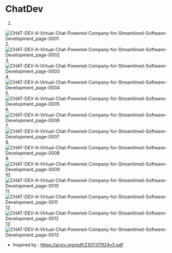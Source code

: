# ChatDev



1.
![CHAT-DEV-A-Virtual-Chat-Powered-Company-for-Streamlined-Software-Development_page-0001](https://github.com/Rakib-data-scientist/ChatDev/assets/137823730/e6909df1-d72a-4913-8c43-a22c48e0608c)
2.
![CHAT-DEV-A-Virtual-Chat-Powered-Company-for-Streamlined-Software-Development_page-0002](https://github.com/Rakib-data-scientist/ChatDev/assets/137823730/5863b6bf-e4a9-4712-8be3-c500bd2398e1)
3.
![CHAT-DEV-A-Virtual-Chat-Powered-Company-for-Streamlined-Software-Development_page-0003](https://github.com/Rakib-data-scientist/ChatDev/assets/137823730/52602001-3dc0-420d-95dd-a83a2360aad7)
4.
![CHAT-DEV-A-Virtual-Chat-Powered-Company-for-Streamlined-Software-Development_page-0004](https://github.com/Rakib-data-scientist/ChatDev/assets/137823730/07ce2f52-58b2-49d3-9ee5-cf2f43a3ba03)
5.
![CHAT-DEV-A-Virtual-Chat-Powered-Company-for-Streamlined-Software-Development_page-0005](https://github.com/Rakib-data-scientist/ChatDev/assets/137823730/e2a17d59-e7cb-4a5a-9c07-32f2c65cb8bf)
6.
![CHAT-DEV-A-Virtual-Chat-Powered-Company-for-Streamlined-Software-Development_page-0006](https://github.com/Rakib-data-scientist/ChatDev/assets/137823730/56eda387-5a05-48b4-83df-cac731b6f061)
7.
![CHAT-DEV-A-Virtual-Chat-Powered-Company-for-Streamlined-Software-Development_page-0007](https://github.com/Rakib-data-scientist/ChatDev/assets/137823730/3ab53911-f946-4592-b7ff-222ab0a5dbd2)
8.
![CHAT-DEV-A-Virtual-Chat-Powered-Company-for-Streamlined-Software-Development_page-0008](https://github.com/Rakib-data-scientist/ChatDev/assets/137823730/2c8a4fb6-4550-45ff-8c38-e506a769374b)
9.
![CHAT-DEV-A-Virtual-Chat-Powered-Company-for-Streamlined-Software-Development_page-0009](https://github.com/Rakib-data-scientist/ChatDev/assets/137823730/b484553f-12ec-47fa-9590-2da87850bf78)
10.
![CHAT-DEV-A-Virtual-Chat-Powered-Company-for-Streamlined-Software-Development_page-0010](https://github.com/Rakib-data-scientist/ChatDev/assets/137823730/d77d7d2a-4546-4154-91a1-0606e7c2a1de)
11.
![CHAT-DEV-A-Virtual-Chat-Powered-Company-for-Streamlined-Software-Development_page-0011](https://github.com/Rakib-data-scientist/ChatDev/assets/137823730/064d3616-ced7-4211-9d6a-c950f00c073f)
12.
![CHAT-DEV-A-Virtual-Chat-Powered-Company-for-Streamlined-Software-Development_page-0012](https://github.com/Rakib-data-scientist/ChatDev/assets/137823730/fc67d0a0-42f7-4cc1-b571-3b0177598093)
13.
![CHAT-DEV-A-Virtual-Chat-Powered-Company-for-Streamlined-Software-Development_page-0013](https://github.com/Rakib-data-scientist/ChatDev/assets/137823730/44d40231-f495-4489-b904-d824802863dc)

* Inspired by : https://arxiv.org/pdf/2307.07924v3.pdf

